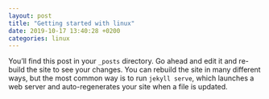 ```yaml
---
layout: post
title: "Getting started with linux"
date: 2019-10-17 13:40:28 +0200
categories: linux
---
```

You’ll find this post in your `_posts` directory. Go ahead and edit it and re-build the site to see your changes. You can rebuild the site in many different ways, but the most common way is to run `jekyll serve`, which launches a web server and auto-regenerates your site when a file is updated.

